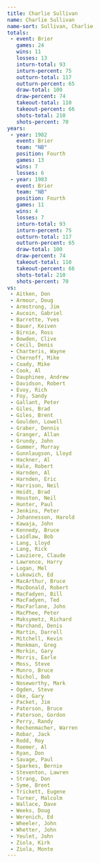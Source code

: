```yaml
---
title: Charlie Sullivan
name: Charlie Sullivan
name-sort: Sullivan, Charlie
totals:
 - event: Brier
   games: 24
   wins: 11
   losses: 13
   inturn-total: 93
   inturn-percent: 75
   outturn-total: 117
   outturn-percent: 65
   draw-total: 100
   draw-percent: 74
   takeout-total: 110
   takeout-percent: 66
   shots-total: 210
   shots-percent: 70
years:
 - year: 1982
   event: Brier
   team: "NB"
   position: Fourth
   games: 13
   wins: 7
   losses: 6
 - year: 1983
   event: Brier
   team: "NB"
   position: Fourth
   games: 11
   wins: 4
   losses: 7
   inturn-total: 93
   inturn-percent: 75
   outturn-total: 117
   outturn-percent: 65
   draw-total: 100
   draw-percent: 74
   takeout-total: 110
   takeout-percent: 66
   shots-total: 210
   shots-percent: 70
vs:
 - Aitken, Don
 - Armour, Doug
 - Armstrong, Jim
 - Aucoin, Gabriel
 - Barrette, Yves
 - Bauer, Keiven
 - Birnie, Ross
 - Bowden, Clive
 - Cecil, Denis
 - Charteris, Wayne
 - Chernoff, Mike
 - Coady, Mike
 - Cook, Al
 - Dauphinee, Andrew
 - Davidson, Robert
 - Evoy, Rich
 - Foy, Sandy
 - Gallant, Peter
 - Giles, Brad
 - Giles, Brent
 - Goulden, Lowell
 - Graber, Dennis
 - Granger, Allan
 - Grundy, John
 - Gummer, Murray
 - Gunnlaugson, Lloyd
 - Hackner, Al
 - Hale, Robert
 - Harnden, Al
 - Harnden, Eric
 - Harrison, Neil
 - Heidt, Brad
 - Houston, Neil
 - Hunter, Paul
 - Jenkins, Peter
 - Johannesson, Harold
 - Kawaja, John
 - Kennedy, Bruce
 - Laidlaw, Bob
 - Lang, Lloyd
 - Lang, Rick
 - Lauziere, Claude
 - Lawrence, Harry
 - Logan, Mel
 - Lukowich, Ed
 - MacArthur, Bruce
 - MacDonald, Robert
 - MacFadyen, Bill
 - MacFadyen, Ted
 - MacFarlane, John
 - MacPhee, Peter
 - Maksymetz, Richard
 - Marchand, Denis
 - Martin, Darrell
 - Mitchell, Kevin
 - Monkman, Greg
 - Morkin, Gary
 - Morris, Earle
 - Moss, Steve
 - Munro, Bruce
 - Nichol, Bob
 - Noseworthy, Mark
 - Ogden, Steve
 - Oke, Gary
 - Packet, Jim
 - Paterson, Bruce
 - Paterson, Gordon
 - Perry, Randy
 - Rechenmacher, Warren
 - Robar, Jack
 - Rodd, Roy
 - Roemer, Al
 - Ryan, Don
 - Savage, Paul
 - Sparkes, Bernie
 - Steventon, Lawren
 - Strang, Don
 - Syme, Brent
 - Trickett, Eugene
 - Turner, Malcolm
 - Wallace, Dave
 - Weeks, Doug
 - Werenich, Ed
 - Wheeler, John
 - Whetter, John
 - Yeulet, John
 - Ziola, Kirk
 - Ziola, Monte
---
```

